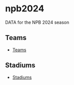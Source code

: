 # npb2024

DATA for the NPB 2024 season

## Teams

- [Teams](https://kurimareiji.github.io/npb2024/npb2024-teams.json)

## Stadiums

- [Stadiums](https://kurimareiji.github.io/npb2024/npb2024-stadiums.json)
